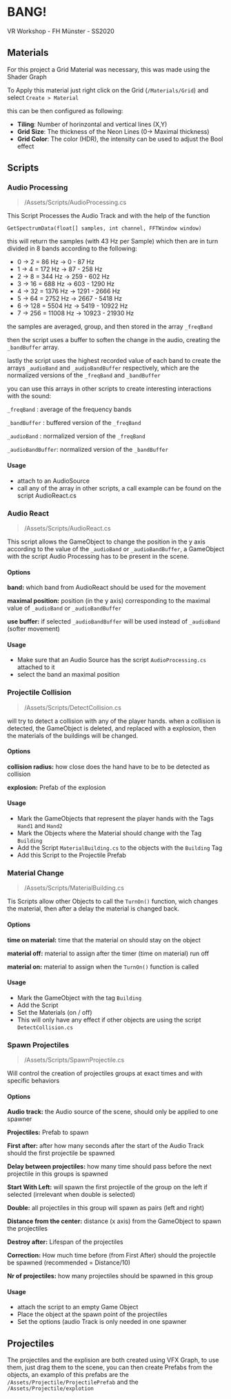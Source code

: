 # BANG!
 
VR Workshop - FH Münster - SS2020

## Materials

For this project a Grid Material was necessary, this was made using the Shader Graph

To Apply this material just right click on the Grid (`/Materials/Grid`) and select `Create > Material`

this can be then configured as following:

- **Tiling**: Number of horinzontal and vertical lines (X,Y)
- **Grid Size**: The thickness of the Neon Lines (0-> Maximal thickness)
- **Grid Color**: The color (HDR), the intensity can be used to adjust the Bool effect

## Scripts

### Audio Processing

> /Assets/Scripts/AudioProcessing.cs

This Script Processes the Audio Track and with the help of the function

`GetSpectrumData(float[] samples, int channel, FFTWindow window)`

this will return the samples (with 43 Hz per Sample) which then are in turn divided in 8 bands according to the following:

- 0 -> 2 = 86 Hz -> 0 - 87 Hz
- 1 -> 4 = 172 Hz -> 87 - 258 Hz
- 2 -> 8 = 344 Hz -> 259 - 602 Hz
- 3 -> 16 = 688 Hz -> 603 - 1290 Hz
- 4 -> 32 = 1376 Hz -> 1291 - 2666 Hz
- 5 -> 64 = 2752 Hz -> 2667 - 5418 Hz
- 6 -> 128 = 5504 Hz -> 5419 - 10922 Hz
- 7 -> 256 = 11008 Hz -> 10923 - 21930 Hz

the samples are averaged, group, and then stored in the array `_freqBand`

then the script uses a buffer to soften the change in the audio, creating the `_bandBuffer` array.

lastly the script uses the highest recorded value of each band to create the arrays `_audioBand` and `_audioBandBuffer` respectively, which are the normalized versions of the `_freqBand` and `_bandBuffer`

you can use this arrays in other scripts to create interesting interactions with the sound:

`_freqBand` : average of the frequency bands

`_bandBuffer` : buffered version of the `_freqBand`

`_audioBand` : normalized version of the `_freqBand`

`_audioBandBuffer`: normalized version of the `_bandBuffer`

#### Usage

- attach to an AudioSource
- call any of the array in other scripts, a call example can be found on the script AudioReact.cs

### Audio React

> /Assets/Scripts/AudioReact.cs

This script allows the GameObject to change the position in the y axis according to the value of the `_audioBand` or `_audioBandBuffer`, a GameObject with the script Audio Processing has to be present in the scene.

#### Options

**band:** which band from AudioReact should be used for the movement

**maximal position:** position (in the y axis) corresponding to the maximal value of `_audioBand` or `_audioBandBuffer`

**use buffer:** if selected `_audioBandBuffer` will be used instead of `_audioBand` (softer movement)

#### Usage

- Make sure that an Audio Source has the script `AudioProcessing.cs` attached to it
- select the band an maximal position

### Projectile Collision

> /Assets/Scripts/DetectCollision.cs

will try to detect a collision with any of the player hands. when a collision is detected, the GameObject is deleted, and replaced with a explosion, then the materials of the buildings will be changed.

#### Options

**collision radius:** how close does the hand have to be to be detected as collision

**explosion:** Prefab of the explosion

#### Usage

- Mark the GameObjects that represent the player hands with the Tags `Hand1` and `Hand2`
- Mark the Objects where the Material should change with the Tag `Building`
- Add the Script `MaterialBuilding.cs` to the objects with the `Building` Tag
- Add this Script to the Projectile Prefab

### Material Change

> /Assets/Scripts/MaterialBuilding.cs

Tis Scripts allow other Objects to call the `TurnOn()` function, wich changes the material, then after a delay the material is changed back.

#### Options

**time on material:** time that the material on should stay on the object

**material off:** material to assign after the timer (time on material) run off

**material on:** material to assign when the `TurnOn()` function is called

#### Usage

- Mark the GameObject with the tag `Building`
- Add the Script
- Set the Materials (on / off)
- This will only have any effect if other objects are using the script `DetectCollision.cs`

### Spawn Projectiles

> /Assets/Scripts/SpawnProjectile.cs

Will control the creation of projectiles groups at exact times and with specific behaviors

#### Options

**Audio track:** the Audio source of the scene, should only be applied to one spawner

**Projectiles:** Prefab to spawn

**First after:** after how many seconds after the start of the Audio Track should the first projectile be spawned

**Delay between projectiles:** how many time should pass before the next projectile in this groups is spawned

**Start With Left:** will spawn the first projectile of the group on the left if selected (irrelevant when double is selected)

**Double:** all projectiles in this group will spawn as pairs (left and right)

**Distance from the center:** distance (x axis) from the GameObject to spawn the projectiles

**Destroy after:** Lifespan of the projectiles

**Correction:** How much time before (from First After) should the projectile be spawned (recommended = Distance/10)

**Nr of projectiles:** how many projectiles should be spawned in this group

#### Usage

- attach the script to an empty Game Object
- Place the object at the spawn point of the projectiles
- Set the options (audio Track is only needed in one spawner

## Projectiles
The projectiles and the explision are both created using VFX Graph, to use them, just drag them to the scene, you can then create Prefabs from the objects, an examplo of this prefabs are the `/Assets/Projectile/ProjectilePrefab` and the `/Assets/Projectile/explotion`
